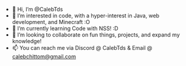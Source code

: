 - 👋 Hi, I’m @CalebTds
- 👀 I’m interested in code, with a hyper-interest in Java, web development, and Minecraft :O
- 🌱 I’m currently learning Code with NSS! :D
- 💞️ I’m looking to collaborate on fun things, projects, and expand my knowledge!
- 📫 You can reach me via Discord @ CalebTds & Email @ calebchittom@gmail.com

<!---
CalebTds/CalebTds is a ✨ special ✨ repository because its `README.md` (this file) appears on your GitHub profile.
You can click the Preview link to take a look at your changes.
--->
